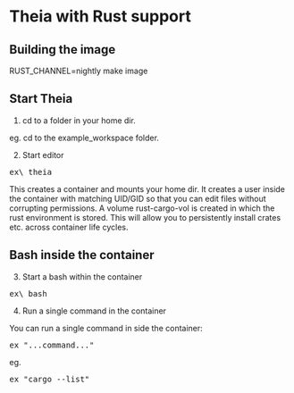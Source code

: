 # Theia with Rust support

## Building the image

RUST\_CHANNEL=nightly make image

## Start Theia

1. cd to a folder in your home dir.

eg. cd to the example\_workspace folder.
  
2. Start editor

<pre>ex\_theia</pre>

This creates a container and mounts your home dir. It creates a user inside the container with matching UID/GID so that you can edit files without corrupting permissions. A volume rust-cargo-vol is created in which the rust environment is stored. This will allow you to persistently install crates etc. across container life cycles.

## Bash inside the container

3. Start a bash within the container

<pre>ex\_bash</pre>

4. Run a single command in the container

You can run a single command in side the container:

<pre>ex "...command..."</pre>

eg.

<pre>ex "cargo --list"</pre>

